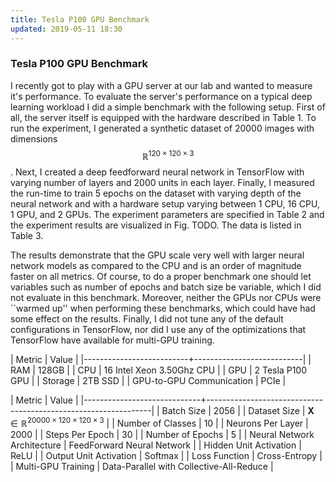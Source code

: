 ```yaml
---
title: Tesla P100 GPU Benchmark
updated: 2019-05-11 18:30
---
```


### Tesla P100 GPU Benchmark

I recently got to play with a GPU server at our lab and wanted to measure it's performance. To evaluate the server's performance on a typical deep learning workload I did a simple benchmark with the following setup. First of all, the server itself is equipped with the hardware described in Table 1. To run the experiment, I generated a synthetic dataset of $20000$ images with dimensions $$\mathbb{R}^{120 \times 120 \times 3}$$. Next, I created a deep feedforward neural network in TensorFlow with varying number of layers and $2000$ units in each layer.  Finally, I measured the run-time to train $5$ epochs on the dataset with varying depth of the neural network and with a hardware setup varying between 1 CPU, 16 CPU, 1 GPU, and 2 GPUs. The experiment parameters are specified in Table 2 and the experiment results are visualized in Fig. TODO. The data is listed in Table 3.

The results demonstrate that the GPU scale very well with larger neural network models as compared to the CPU and is an order of magnitude faster on all metrics. Of course, to do a proper benchmark one should let variables such as number of epochs and batch size be variable, which I did not evaluate in this benchmark. Moreover, neither the GPUs nor CPUs were ``warmed up'' when performing these benchmarks, which could have had some effect on the results. Finally, I did not tune any of the default configurations in TensorFlow, nor did I use any of the optimizations that TensorFlow have available for multi-GPU training.

| Metric                   | Value                     |
|--------------------------+---------------------------|
| RAM                      | 128GB                     |
| CPU                      | 16 Intel Xeon 3.50Ghz CPU |
| GPU                      | 2 Tesla P100 GPU          |
| Storage                  | 2TB SSD                   |
| GPU-to-GPU Communication | PCIe                      |

| Metric                      | Value                                                          |
|-----------------------------+----------------------------------------------------------------|
| Batch Size                  | 2056                                                           |
| Dataset Size                | $\bm{X} \in \mathbb{R}^{20000 \times 120 \times 120 \times 3}$ |
| Number of Classes           | 10                                                             |
| Neurons Per Layer           | 2000                                                           |
| Steps Per Epoch             | 30                                                             |
| Number of Epochs            | 5                                                              |
| Neural Network Architecture | FeedForward Neural Network                                     |
| Hidden Unit Activation      | ReLU                                                           |
| Output Unit Activation      | Softmax                                                        |
| Loss Function               | Cross-Entropy                                                  |
| Multi-GPU Training          | Data-Parallel with Collective-All-Reduce                       |
